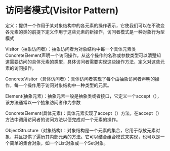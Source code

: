 # 访问者模式(Visitor Pattern)

定义：提供一个作用于某对象结构中的各元素的操作表示，它使我们可以在不改变各元素的类的前提下定义作用于这些元素的新操作，访问者模式是一种对象行为型模式



Visitor（抽象访问者）：抽象访问者为对象结构中每一个具体元素类ConcreteElement声明一个访问操作，从这个操作的名称或参数类型可以清楚知道需要访问的具体元素的类型，具体访问者需要实现这些操作方法，定义对这些元素的访问操作。



ConcreteVisitor（具体访问者）：具体访问者实现了每个由抽象访问者声明的操作，每一个操作用于访问对象结构中一种类型的元素。



Element(抽象元素)：抽象元素一般是抽象类或者接口，它定义一个accept（），该方法通常以一个抽象访问者作为参数



ConcreteElement(具体元素)：具体元素实现了accept（）方法，在accept（）方法中调用访问者的访问方法以便完成对一个元素的操作。



ObjectStructure（对象结构）：对象结构是一个元素的集合，它用于存放元素对象，并且提供了遍历其内部元素的方法。它可以结合组合模式来实现，也可以是一个简单的集合对象，如一个List对象或一个Set对象。




